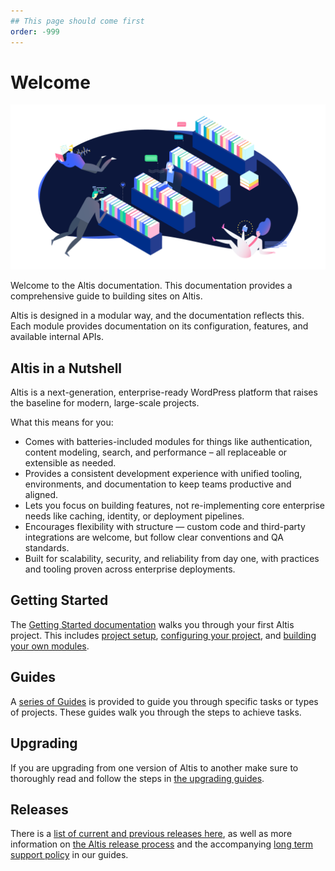 ```yaml
---
## This page should come first
order: -999
---
```


# Welcome

![Welcome banner](./assets/banner-welcome.png)

Welcome to the Altis documentation. This documentation provides a comprehensive guide to building sites on Altis.

Altis is designed in a modular way, and the documentation reflects this. Each module provides documentation on its configuration,
features, and available internal APIs.

## Altis in a Nutshell

Altis is a next-generation, enterprise-ready WordPress platform that raises the baseline for modern, large-scale projects.

What this means for you:

- Comes with batteries-included modules for things like authentication, content modeling, search, and performance –
  all replaceable or extensible as needed.
- Provides a consistent development experience with unified tooling, environments, and documentation to keep teams productive and
  aligned.
- Lets you focus on building features, not re-implementing core enterprise needs like caching, identity, or deployment pipelines.
- Encourages flexibility with structure — custom code and third-party integrations are welcome, but follow clear conventions and
  QA standards.
- Built for scalability, security, and reliability from day one, with practices and tooling proven across enterprise deployments.

## Getting Started

The [Getting Started documentation](getting-started/) walks you through your first Altis project. This
includes [project setup](getting-started/), [configuring your project](getting-started/configuration.md),
and [building your own modules](docs://core/custom-modules.md).

## Guides

A [series of Guides](guides/) is provided to guide you through specific tasks or types of projects. These guides walk you
through the steps to achieve tasks.

## Upgrading

If you are upgrading from one version of Altis to another make sure to thoroughly read and follow the steps
in [the upgrading guides](guides/upgrading/).

## Releases

There is a [list of current and previous releases here](https://docs.altis-dxp.com/releases/), as well as more information
on [the Altis release process](guides/altis-releases.md) and the
accompanying [long term support policy](guides/long-term-support.md) in our guides.
